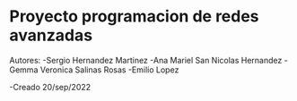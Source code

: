# Proyecto programacion de redes avanzadas 
Autores: 
-Sergio Hernandez Martinez
-Ana Mariel San Nicolas Hernandez
-Gemma Veronica Salinas Rosas
-Emilio Lopez

-Creado 20/sep/2022